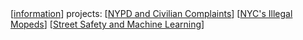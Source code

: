 <div class="navbar">
 [<a href="/">information</a>]
  <a>projects:</a>
  [<a href="/nyc_311/">NYPD and Civilian Complaints</a>]
  [<a href="/moped_detector/">NYC's Illegal Mopeds</a>]
  [<a href="/nyc_trafficML/">Street Safety and Machine Learning</a>]
  
</div>
